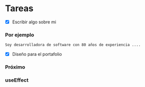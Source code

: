 # Tareas

- [x] Escribir algo sobre mi

### Por ejemplo

```md
Soy desarrolladora de software con 80 años de experiencia ....
```

- [x] Diseño para el portafolio



### Próximo

### useEffect